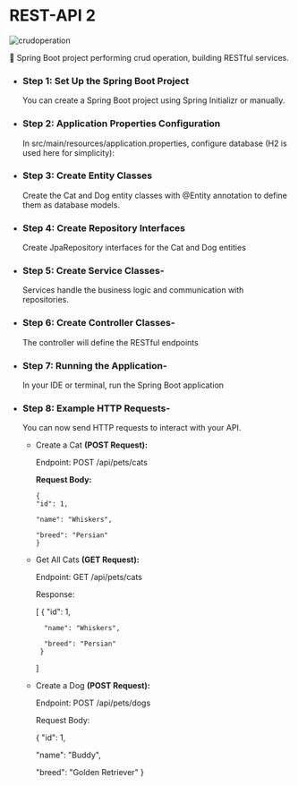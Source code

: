 # REST-API 2
![crudoperation](https://img.shields.io/badge/crud_operation-2F3134?style=for-the-badge&logo=crud_operation&logoColor=white)

 🔸 Spring Boot project performing crud operation, building RESTful services.

- ### Step 1: Set Up the Spring Boot Project
 
  You can create a Spring Boot project using Spring Initializr or manually.
  
- ### Step 2: Application Properties Configuration
  
  In src/main/resources/application.properties, configure database (H2 is used here for simplicity):
  
- ### Step 3: Create Entity Classes
  
  Create the Cat and Dog entity classes with @Entity annotation to define them as database models.
  
- ### Step 4: Create Repository Interfaces
  
  Create JpaRepository interfaces for the Cat and Dog entities
  
- ### Step 5: Create Service Classes-

  Services handle the business logic and communication with repositories.

- ### Step 6: Create Controller Classes-
  
  The controller will define the RESTful endpoints
  
- ### Step 7: Running the Application-
  
  In your IDE or terminal, run the Spring Boot application 

- ### Step 8: Example HTTP Requests-
  
  You can now send HTTP requests to interact with your API.
  
   - Create a Cat **(POST Request):**
  
     Endpoint: POST /api/pets/cats

     **Request Body:**
        ```
        {
        "id": 1,
     
        "name": "Whiskers",
     
        "breed": "Persian"
        }
        ```
  
  - Get All Cats **(GET Request):**
    
     Endpoint: GET /api/pets/cats
    
     Response:
    
       [
        {
          "id": 1,
    
          "name": "Whiskers",
    
          "breed": "Persian"
         }
       ]

   - Create a Dog **(POST Request):**
     
     Endpoint: POST /api/pets/dogs

     Request Body:
     
      {
      "id": 1,
     
      "name": "Buddy",
     
      "breed": "Golden Retriever"
     }

    
